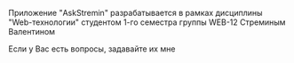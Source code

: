 Приложение "AskStremin" разрабатывается в рамках дисциплины "Web-технологии" студентом 1-го семестра группы WEB-12 Стреминым Валентином

Если у Вас есть вопросы, задавайте их мне
